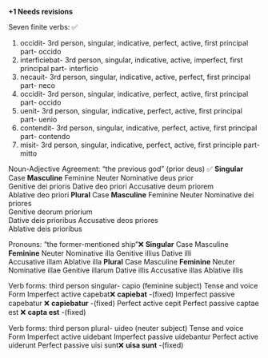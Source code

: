 **+1 Needs revisions**

Seven finite verbs:  ✅
1. occidit- 3rd person, singular, indicative, perfect, active, first principal part- occido
2. interficiebat- 3rd person, singular, indicative, active, imperfect, first principal part- interficio 
3. necauit- 3rd person, singular, indicative, active, perfect, first principal part- neco
4. occidit- 3rd person, singular, indicative, perfect, active, first principal part- occido
5. uenit- 3rd person, singular, indicative, perfect, active, first principal part- uenio 
6. contendit- 3rd person, singular, indicative, perfect, active, first principal part- contendo 
7. misit- 3rd person, singular, indicative, perfect, active, first principle part- mitto 

Noun-Adjective Agreement: “the previous god” (prior deus) ✅
**Singular**
Case         	**Masculine**     	Feminine	      Neuter
Nominative	   deus prior  	 
Genitive	 	   dei prioris
Dative	 	 	   deo priori
Accusative	 	 deum priorem	 
Ablative	 	 	 deo priori
**Plural**
Case        	**Masculine**	      Feminine	      Neuter
Nominative	   dei priores 	 	 
Genitive	 	 	 deorum priorium  
Dative	 	 	   deis prioribus
Accusative	 	 deos priores  	 
Ablative	 	 	 deis prioribus   

Pronouns: “the former-mentioned ship”❌
**Singular**
Case	          Masculine        **Feminine**	      Neuter
Nominative	 	 	                    illa
Genitive	 	 	                      illius
Dative	 	 	                        illi  
Accusative	 	 	                    illam
Ablative	 	 	                      illa
**Plural**
Case	          Masculine	        **Feminine**	      Neuter
Nominative	 	 	                    illae
Genitive	 	 	                      illarum
Dative	 	 	                        illis
Accusative	 	 	                    illas
Ablative	 	 	                      illis 

Verb forms: third person singular- capio (feminine subject) 
Tense and voice           	Form
Imperfect active	         capebat❌ **capiebat** -(fixed)
Imperfect passive	        capebatur ❌ **capiebatur** -(fixed)
Perfect active	            cepit
Perfect passive	          captae est ❌ **capta est** -(fixed)

Verb forms: third person plural- uideo (neuter subject)
Tense and voice	            Form
Imperfect active	        uidebant
Imperfect passive	       uidebantur 
Perfect active	          uiderunt
Perfect passive	         uisi sunt❌ **uisa sunt** -(fixed)
